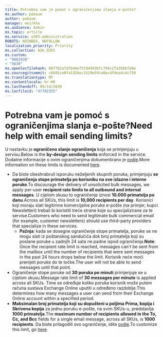 ```yaml
---
title: Potrebna vam je pomoć s ograničenjima slanja e-pošte?
ms.author: pebaum
author: pebaum
manager: mnirkhe
ms.audience: Admin
ms.topic: article
ms.service: o365-administration
ROBOTS: NOINDEX, NOFOLLOW
localization_priority: Priority
ms.collection: Adm_O365
ms.custom:
- "9002938"
- "5630"
ms.openlocfilehash: 66ff82afd7b44ef5fd4943bfc794c2fa35bbfa9e
ms.sourcegitcommit: c6692ce0fa1358ec3529e59ca0ecdfdea4cdc759
ms.translationtype: MT
ms.contentlocale: hr-HR
ms.lasthandoff: 09/14/2020
ms.locfileid: "47702355"
---
```

# <a name="need-help-with-email-sending-limits"></a><span data-ttu-id="75600-102">Potrebna vam je pomoć s ograničenjima slanja e-pošte?</span><span class="sxs-lookup"><span data-stu-id="75600-102">Need help with email sending limits?</span></span>

<span data-ttu-id="75600-103">U nastavku je **ograničeno slanje ograničenja** koja se primjenjuju u servisu.</span><span class="sxs-lookup"><span data-stu-id="75600-103">Below is the **by-design sending limits** enforced in the service.</span></span> <span data-ttu-id="75600-104">Dodatne informacije o ovim ograničenjima dokumentirano je [ovdje](https://docs.microsoft.com/office365/servicedescriptions/exchange-online-service-description/exchange-online-limits#receiving-and-sending-limits).</span><span class="sxs-lookup"><span data-stu-id="75600-104">More information on these limits is documented [here](https://docs.microsoft.com/office365/servicedescriptions/exchange-online-service-description/exchange-online-limits#receiving-and-sending-limits).</span></span>

- <span data-ttu-id="75600-105">Da biste obeshrabruli isporuku neželjenih skupnih poruka, primjenjuju **se ograničenja stope primatelja po korisniku na sve izlazne i interne poruke**.</span><span class="sxs-lookup"><span data-stu-id="75600-105">To discourage the delivery of unsolicited bulk messages, we apply per-user **recipient rate limits to all outbound and internal messages**.</span></span> <span data-ttu-id="75600-106">U cijelom skusu to ograničenje iznosi **10.000 primatelja po danu**.</span><span class="sxs-lookup"><span data-stu-id="75600-106">Across all SKUs, this limit is **10,000 recipients per day**.</span></span>  <span data-ttu-id="75600-107">Korisnici koji moraju slati legitimne komercijalne poruke e-pošte (na primjer, kupci Newsletteri) trebali bi koristiti treće strane koje su specijalizirane za te servise.</span><span class="sxs-lookup"><span data-stu-id="75600-107">Customers who need to send legitimate bulk commercial email (for example, customer newsletters) should use third-party providers that specialize in these services.</span></span>
    - <span data-ttu-id="75600-108">**Pažnja**: kada se dosegne ograničenje stope primatelja, poruke se ne mogu slati iz poštanskog sandučića dok broj primatelja koji su poslane poruke u zadnjih 24 sata ne padne ispod ograničenja.</span><span class="sxs-lookup"><span data-stu-id="75600-108">**Note**: Once the recipient rate limit is reached, messages can't be sent from the mailbox until the number of recipients that were sent messages in the past 24 hours drops below the limit.</span></span> <span data-ttu-id="75600-109">Korisnik neće moći prenijeti poruke do te točke.</span><span class="sxs-lookup"><span data-stu-id="75600-109">The user will not be able to send messages until that point.</span></span>
- <span data-ttu-id="75600-110">Ograničenje stope poruke od **30 poruka po minuti** primjenjuje se u cijelom skusu.</span><span class="sxs-lookup"><span data-stu-id="75600-110">Message rate limit of **30 messages per minute** is applied across all SKUs.</span></span> <span data-ttu-id="75600-111">Time se određuje koliko poruka korisnik može putem računa sustava Exchange Online uputiti u određeno razdoblje.</span><span class="sxs-lookup"><span data-stu-id="75600-111">This determines how many messages a user can send from their Exchange Online account within a specified period.</span></span>
- <span data-ttu-id="75600-112">**Maksimalan broj primatelja koji su dopušteni u poljima Prima, kopija i Skrivena kopija** za jednu poruku e-pošte, na svim SKUs-u, predstavlja **1000 primatelja**.</span><span class="sxs-lookup"><span data-stu-id="75600-112">The **maximum number of recipients allowed in the To, Cc, and Bcc** fields for a single email message, across all SKUs, is **1000 recipients**.</span></span> <span data-ttu-id="75600-113">Da biste prilagodili ovo ograničenje, idite [ovdje](https://techcommunity.microsoft.com/t5/exchange-team-blog/customizable-recipient-limits-in-office-365/ba-p/1183228).</span><span class="sxs-lookup"><span data-stu-id="75600-113">To customize this limit, go [here](https://techcommunity.microsoft.com/t5/exchange-team-blog/customizable-recipient-limits-in-office-365/ba-p/1183228).</span></span>
